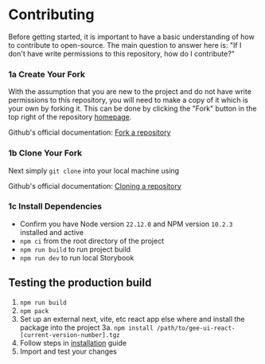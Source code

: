 # Contributing

Before getting started, it is important to have a basic understanding of how to contribute to open-source. The main question to answer here is: "If I don't have write permissions to this repository, how do I contribute?"

### 1a Create Your Fork

With the assumption that you are new to the project and do not have write permissions to this repository, you will need to make a copy of it which is your own by forking it. This can be done by clicking the "Fork" button in the top right of the repository [homepage](https://github.com/michael-gee/gee-ui).

Github's official documentation: [Fork a repository](https://docs.github.com/en/pull-requests/collaborating-with-pull-requests/working-with-forks/fork-a-repo)

### 1b Clone Your Fork

Next simply `git clone` into your local machine using

Github's official documentation: [Cloning a repository](https://docs.github.com/en/repositories/creating-and-managing-repositories/cloning-a-repository)

### 1c Install Dependencies

- Confirm you have Node version `22.12.0` and NPM version `10.2.3` installed and active
- `npm ci` from the root directory of the project
- `npm run build` to run project build
- `npm run dev` to run local Storybook

## Testing the production build

1. `npm run build`
2. `npm pack`
3. Set up an external next, vite, etc react app else where and install the package into the project
   3a. `npm install /path/to/gee-ui-react-[current-version-number].tgz`
4. Follow steps in [installation](https://www.gee-ui.com/?path=/docs/installation--docs) guide
5. Import and test your changes

